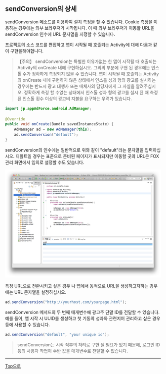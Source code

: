 ## sendConversion의 상세

sendConversion 메소드를 이용하여 설치 측정을 할 수 있습니다. Cookie 측정을 이용하는 경우에는 외부 브라우저가 시작됩니다. 이 때 외부 브라우저가 이동할 URL을 sendConversion 인수에 URL 문자열을 지정할 수 있습니다.

프로젝트의 소스 코드를 편집하고 앱이 시작될 때 호출되는 Activity에 대해 다음과 같이 구현을해야합니다.

> 【주의】
sendConversion는 특별한 이유가없는 한 앱이 시작될 때 호출되는 Activity의 onCreate 내에 구현하십시오. 그외의 부분에 구현 된 경우에는 인스톨 수가 정확하게 측정되지 않을 수 있습니다.
앱이 시작될 때 호출되는 Activity의 onCreate 내에 구현하지 않은 상태에서 인스톨 성과 형의 광고를 실시하는 경우에는 반드시 광고 대행사 또는 매체사의 담당자에게 그 사실을 알려주십시오.
 정확하게 측정 할 수없는 상태에서 인스톨 성과 형의 광고를 실시 된 때 측정 된 인스톨 횟수 이상의 광고비 지불을 요구하는 우려가 있습니다.

```java
import jp.appAdForce.android.AdManager;

@Override
public void onCreate(Bundle savedInstanceState) {
	AdManager ad = new AdManager(this);
	ad.sendConversion("default");
}
```

sendConversion의 인수에는 일반적으로 위와 같이 "default"라는 문자열을 입력하십시오. 디폴트일 경우는 표준으로 준비된 페이지가 표시되지만 이동할 곳의 URL은 FOX 관리 화면에서 임의로 설정할 수도 있습니다.

![sendConversion01](./img01.png)

특정 URL으로 전환시키고 싶은 경우 나 앱에서 동적으로 URL을 생성하고자하는 경우에는 URL 문자열을 설정하십시오.

```java
ad.sendConversion("http://yourhost.com/yourpage.html");
```

sendConversion 메서드의 두 번째 매개변수에 광고주 단말 ID를 전달할 수 있습니다. 예를 들어, 앱 시작 시 UUID를 생성하고 첫 기동의 성과와 관련지어 관리하고 싶은 경우 등에 사용할 수 있습니다.

```java
ad.sendConversion("default", "your unique id");
```
> sendConversion는 시작 직후의 처리로 구현 될 필요가 있기 때문에, 로그인 ID 등의 사용자 작업이 수반 값을 매개변수로 전달할 수 없습니다.

---
[Top으로](/lang/ko/README.md)
